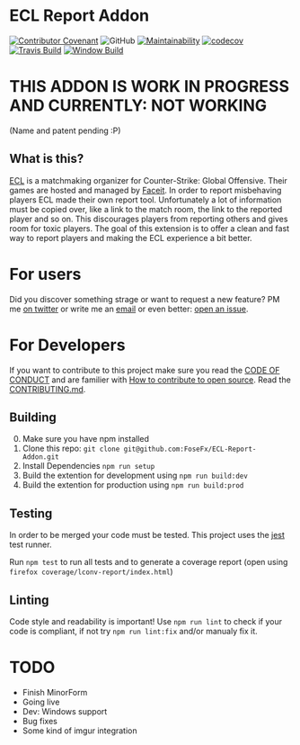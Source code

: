 # ECL Report Addon 
[![Contributor Covenant](https://img.shields.io/badge/Contributor%20Covenant-v1.4%20adopted-ff69b4.svg)](CODE_OF_CONDUCT.md) ![GitHub](https://img.shields.io/github/license/Fosefx/ECL-Report-Addon) [![Maintainability](https://api.codeclimate.com/v1/badges/53d21221c122857a0678/maintainability)](https://codeclimate.com/github/FoseFx/ECL-Report-Addon/maintainability) [![codecov](https://codecov.io/gh/FoseFx/ECL-Report-Addon/branch/master/graph/badge.svg)](https://codecov.io/gh/FoseFx/ECL-Report-Addon) [![Travis Build](https://travis-ci.com/FoseFx/ECL-Report-Addon.svg?branch=master)](https://travis-ci.com/FoseFx/ECL-Report-Addon) [![Window Build](https://github.com/FoseFx/ECL-Report-Addon/workflows/Windows%20build/badge.svg)](https://github.com/FoseFx/ECL-Report-Addon/actions)

# THIS ADDON IS WORK IN PROGRESS AND CURRENTLY: NOT WORKING

(Name and patent pending :P)

## What is this?
[ECL](https://ecl.gg/) is a matchmaking organizer for Counter-Strike: Global Offensive.
Their games are hosted and managed by [Faceit](https://www.faceit.com/).
In order to report misbehaving players ECL made their own report tool.
Unfortunately a lot of information must be copied over, like a link to the match room, the link to the reported player
and so on.
This discourages players from reporting others and gives room for toxic players.
The goal of this extension is to offer a clean and fast way to report players and
making the ECL experience a bit better.


# For users

Did you discover something strage or want to request a new feature?
PM me [on twitter](https://www.twitter.com/FoseFx) or write me an [email](mailto:info@fosefx.com) or even better: [open an issue](https://github.com/FoseFx/ECL-Report-Addon/issues/new).



# For Developers
If you want to contribute to this project make sure you read the [CODE OF CONDUCT](CODE_OF_CONDUCT.md) and are familier with [How to contribute to open source](https://opensource.guide/how-to-contribute/#a-checklist-before-you-contribute). Read the [CONTRIBUTING.md](CONTRIBUTING.md).

## Building

0. Make sure you have npm installed
1. Clone this repo: `git clone git@github.com:FoseFx/ECL-Report-Addon.git`
2. Install Dependencies `npm run setup`
3. Build the extention for development using `npm run build:dev`
4. Build the extention for production using `npm run build:prod`

## Testing
In order to be merged your code must be tested.
This project uses the [jest](https://jestjs.io/) test runner.

Run `npm test` to run all tests and to generate a coverage report (open using `firefox coverage/lconv-report/index.html`)

## Linting
Code style and readability is important! Use `npm run lint` to check if your code is compliant, if not try `npm run lint:fix` and/or manualy fix it.

# TODO
- Finish MinorForm
- Going live
- Dev: Windows support
- Bug fixes
- Some kind of imgur integration
